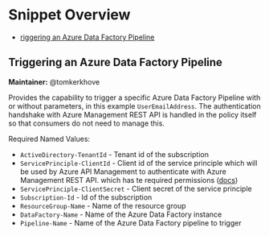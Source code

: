 Snippet Overview
====================

- [riggering an Azure Data Factory Pipeline](#Triggering-an-Azure-Data-Factory-Pipeline)

## Triggering an Azure Data Factory Pipeline
**Maintainer:** @tomkerkhove

Provides the capability to trigger a specific Azure Data Factory Pipeline with or without parameters, in this example `UserEmailAddress`. The authentication handshake with Azure Management REST API is handled in the policy itself so that consumers do not need to manage this.

Required Named Values:
- `ActiveDirectory-TenantId` - Tenant id of the subscription
- `ServicePrinciple-ClientId` - Client id of the service principle which will be used by Azure API Management to authenticate with Azure Management REST API.  which has te required permissions ([docs](https://docs.microsoft.com/en-us/azure/data-factory/quickstart-create-data-factory-rest-api))
- `ServicePrinciple-ClientSecret` - Client secret of the service principle
- `Subscription-Id` - Id of the subscription
- `ResourceGroup-Name` - Name of the resource group
- `DataFactory-Name` - Name of the Azure Data Factory instance
- `Pipeline-Name` - Name of the Azure Data Factory pipeline to trigger

